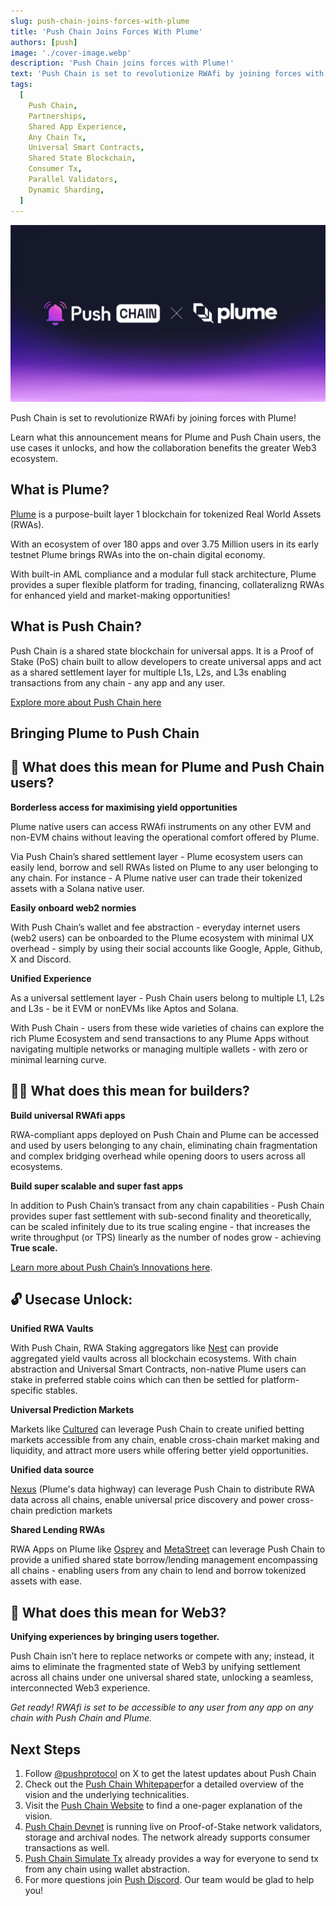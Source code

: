 ```yaml
---
slug: push-chain-joins-forces-with-plume
title: 'Push Chain Joins Forces With Plume'
authors: [push]
image: './cover-image.webp'
description: 'Push Chain joins forces with Plume!'
text: 'Push Chain is set to revolutionize RWAfi by joining forces with Plume! Learn what this announcement means for Plume and Push Chain users, the use cases it unlocks, and how the collaboration benefits the greater Web3 ecosystem.'
tags:
  [
    Push Chain,
    Partnerships,
    Shared App Experience,
    Any Chain Tx,
    Universal Smart Contracts,
    Shared State Blockchain,
    Consumer Tx,
    Parallel Validators,
    Dynamic Sharding,
  ]
---
```


![Cover image of Push Chain joins forces with Plume ](./cover-image.webp)

<!--truncate-->

Push Chain is set to revolutionize RWAfi by joining forces with Plume!

Learn what this announcement means for Plume and Push Chain users, the use cases it unlocks, and how the collaboration benefits the greater Web3 ecosystem.

## What is Plume?

[Plume](https://plumenetwork.xyz/) is a purpose-built layer 1 blockchain for tokenized Real World Assets (RWAs).

With an ecosystem of over 180 apps and over 3.75 Million users in its early testnet Plume brings RWAs into the on-chain digital economy.

With built-in AML compliance and a modular full stack architecture, Plume provides a super flexible platform for trading, financing, collateralizng RWAs for enhanced yield and market-making opportunities!

## What is Push Chain?

Push Chain is a shared state blockchain for universal apps. It is a Proof of Stake (PoS) chain
built to allow developers to create universal apps and act as a shared settlement layer for multiple L1s, L2s, and L3s enabling transactions from any chain - any app and any user.

[Explore more about Push Chain here](https://push.org)

## Bringing Plume to Push Chain

## 👥 What does this mean for Plume and Push Chain users?

**Borderless access for maximising yield opportunities**

Plume native users can access RWAfi instruments on any other EVM and non-EVM chains without leaving the operational comfort offered by Plume.

Via Push Chain’s shared settlement layer - Plume ecosystem users can easily lend, borrow and sell RWAs listed on Plume to any user belonging to any chain.
For instance - A Plume native user can trade their tokenized assets with a Solana native user.

**Easily onboard web2 normies**

With Push Chain’s wallet and fee abstraction - everyday internet users (web2 users) can be onboarded to the Plume ecosystem with minimal UX overhead - simply by using their social accounts like Google, Apple, Github, X and Discord.

**Unified Experience**

As a universal settlement layer - Push Chain users belong to multiple L1, L2s and L3s - be it EVM or nonEVMs like Aptos and Solana.

With Push Chain - users from these wide varieties of chains can explore the rich Plume Ecosystem and send transactions to any Plume Apps without navigating multiple networks or managing multiple wallets - with zero or minimal learning curve.

## 👷‍♂️ What does this mean for builders?

**Build universal RWAfi apps**

RWA-compliant apps deployed on Push Chain and Plume can be accessed and used by users belonging to any chain, eliminating chain fragmentation and complex bridging overhead while opening doors to users across all ecosystems.

**Build super scalable and super fast apps**

In addition to Push Chain’s transact from any chain capabilities - Push Chain provides super fast settlement with sub-second finality and theoretically, can be scaled infinitely due to its true scaling engine - that increases the write throughput (or TPS) linearly as the number of nodes grow - achieving **True scale.**

[Learn more about Push Chain’s Innovations here](https://push.org/blog/innovations-by-push-chain/).

## 🔓 Usecase Unlock:

**Unified RWA Vaults**

With Push Chain, RWA Staking aggregators like [Nest](https://nest.credit/) can provide aggregated yield vaults across all blockchain ecosystems. With chain abstraction and Universal Smart Contracts, non-native Plume users can stake in preferred stable coins which can then be settled for platform-specific stables.

**Universal Prediction Markets**

Markets like [Cultured](https://cultured.finance/) can leverage Push Chain to create unified betting markets accessible from any chain, enable cross-chain market making and liquidity, and attract more users while offering better yield opportunities.

**Unified data source**

[Nexus](https://docs.plumenetwork.xyz/plume/nexus-data-highway/overview) (Plume's data highway) can leverage Push Chain to distribute RWA data across all chains, enable universal price discovery and power cross-chain prediction markets

**Shared Lending RWAs**

RWA Apps on Plume like [Osprey](https://osprey.market/) and [MetaStreet](https://metastreet.xyz/) can leverage Push Chain to provide a unified shared state borrow/lending management encompassing all chains - enabling users from any chain to lend and borrow tokenized assets with ease.

## **🌌** What does this mean for Web3?

**Unifying experiences by bringing users together.**

Push Chain isn’t here to replace networks or compete with any; instead, it aims to eliminate the fragmented state of Web3 by unifying settlement across all chains under one universal shared state, unlocking a seamless, interconnected Web3 experience.

_Get ready! RWAfi is set to be accessible to any user from any app on any chain with Push Chain and Plume._

## Next Steps

1. Follow [@pushprotocol](https://x.com/PushChain) on X to get the latest updates about Push Chain
2. Check out the [Push Chain Whitepaper](https://whitepaper.push.org/)for a detailed overview of the vision and the underlying technicalities.
3. Visit the [Push Chain Website](https://push.org/chain) to find a one-pager explanation of the vision.
4. [Push Chain Devnet](https://scan.push.org/) is running live on Proof-of-Stake network validators, storage and archival nodes. The network already supports consumer transactions as well.
5. [Push Chain Simulate Tx](https://simulate.push.org) already provides a way for everyone to send tx from any chain using wallet abstraction.
6. For more questions join [Push Discord](https://discord.com/invite/pushprotocol). Our team would be glad to help you!
